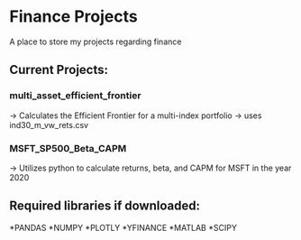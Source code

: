 # Finance Projects
A place to store my projects regarding finance
## Current Projects:
  ### multi_asset_efficient_frontier
  -> Calculates the Efficient Frontier for a multi-index portfolio
  -> uses ind30_m_vw_rets.csv
  
  ### MSFT_SP500_Beta_CAPM
  -> Utilizes python to calculate returns, beta, and CAPM for MSFT in the year 2020

## Required libraries if downloaded:
  *PANDAS
  *NUMPY
  *PLOTLY
  *YFINANCE
  *MATLAB
  *SCIPY
